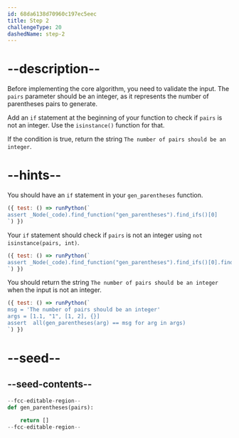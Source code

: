 ```yaml
---
id: 68da6138d70960c197ec5eec
title: Step 2
challengeType: 20
dashedName: step-2
---
```


# --description--

Before implementing the core algorithm, you need to validate the input. The `pairs` parameter should be an integer, as it represents the number of parentheses pairs to generate.

Add an `if` statement at the beginning of your function to check if `pairs` is not an integer. Use the `isinstance()` function for that.

If the condition is true, return the string `The number of pairs should be an integer`.

# --hints--

You should have an `if` statement in your `gen_parentheses` function.

```js
({ test: () => runPython(`
assert _Node(_code).find_function("gen_parentheses").find_ifs()[0]
`) })
```

Your `if` statement should check if `pairs` is not an integer using `not isinstance(pairs, int)`.

```js
({ test: () => runPython(`
assert _Node(_code).find_function("gen_parentheses").find_ifs()[0].find_conditions()[0].is_equivalent("not isinstance(pairs, int)")
`) })
```

You should return the string `The number of pairs should be an integer` when the input is not an integer.

```js
({ test: () => runPython(`
msg = 'The number of pairs should be an integer'
args = [1.1, "1", [1, 2], {}]
assert  all(gen_parentheses(arg) == msg for arg in args)
`) })
```

# --seed--

## --seed-contents--

```py
--fcc-editable-region--
def gen_parentheses(pairs):
    
    return []
--fcc-editable-region--
```
